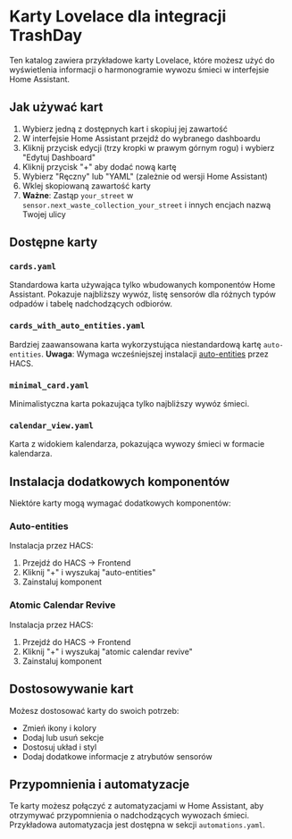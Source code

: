 # Karty Lovelace dla integracji TrashDay

Ten katalog zawiera przykładowe karty Lovelace, które możesz użyć do wyświetlenia informacji o harmonogramie wywozu śmieci w interfejsie Home Assistant.

## Jak używać kart

1. Wybierz jedną z dostępnych kart i skopiuj jej zawartość
2. W interfejsie Home Assistant przejdź do wybranego dashboardu
3. Kliknij przycisk edycji (trzy kropki w prawym górnym rogu) i wybierz "Edytuj Dashboard"
4. Kliknij przycisk "+" aby dodać nową kartę
5. Wybierz "Ręczny" lub "YAML" (zależnie od wersji Home Assistant)
6. Wklej skopiowaną zawartość karty
7. **Ważne**: Zastąp `your_street` w `sensor.next_waste_collection_your_street` i innych encjach nazwą Twojej ulicy

## Dostępne karty

### `cards.yaml`

Standardowa karta używająca tylko wbudowanych komponentów Home Assistant. Pokazuje najbliższy wywóz, listę sensorów dla różnych typów odpadów i tabelę nadchodzących odbiorów.

### `cards_with_auto_entities.yaml`

Bardziej zaawansowana karta wykorzystująca niestandardową kartę `auto-entities`. **Uwaga**: Wymaga wcześniejszej instalacji [auto-entities](https://github.com/thomasloven/lovelace-auto-entities) przez HACS.

### `minimal_card.yaml`

Minimalistyczna karta pokazująca tylko najbliższy wywóz śmieci.

### `calendar_view.yaml`

Karta z widokiem kalendarza, pokazująca wywozy śmieci w formacie kalendarza.

## Instalacja dodatkowych komponentów

Niektóre karty mogą wymagać dodatkowych komponentów:

### Auto-entities

Instalacja przez HACS:

1. Przejdź do HACS -> Frontend
2. Kliknij "+" i wyszukaj "auto-entities"
3. Zainstaluj komponent

### Atomic Calendar Revive

Instalacja przez HACS:

1. Przejdź do HACS -> Frontend
2. Kliknij "+" i wyszukaj "atomic calendar revive"
3. Zainstaluj komponent

## Dostosowywanie kart

Możesz dostosować karty do swoich potrzeb:

- Zmień ikony i kolory
- Dodaj lub usuń sekcje
- Dostosuj układ i styl
- Dodaj dodatkowe informacje z atrybutów sensorów

## Przypomnienia i automatyzacje

Te karty możesz połączyć z automatyzacjami w Home Assistant, aby otrzymywać przypomnienia o nadchodzących wywozach śmieci. Przykładowa automatyzacja jest dostępna w sekcji `automations.yaml`.
